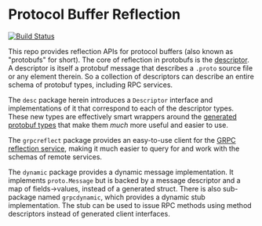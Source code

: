 # Protocol Buffer Reflection
[![Build Status](https://travis-ci.org/jhump/protoreflect.svg?branch=master)](https://travis-ci.org/jhump/protoreflect/branches)

This repo provides reflection APIs for protocol buffers (also known as "protobufs" for short).
The core of reflection in protobufs is the
[descriptor](https://github.com/google/protobuf/blob/199d82fde1734ab5bc931cd0de93309e50cd7ab9/src/google/protobuf/descriptor.proto).
A descriptor is itself a protobuf message that describes a `.proto` source file or any element
therein. So a collection of descriptors can describe an entire schema of protobuf types, including
RPC services.

The `desc` package herein introduces a `Descriptor` interface and implementations of it that
correspond to each of the descriptor types. These new types are effectively smart wrappers around
the [generated protobuf types](https://github.com/golang/protobuf/blob/master/protoc-gen-go/descriptor/descriptor.pb.go)
that make them *much* more useful and easier to use.

The `grpcreflect` package provides an easy-to-use client for the
[GRPC reflection service](https://github.com/grpc/grpc-go/blob/6bd4f6eb1ea9d81d1209494242554dcde44429a4/reflection/grpc_reflection_v1alpha/reflection.proto#L36),
making it much easier to query for and work with the schemas of remote services.

The `dynamic` package provides a dynamic message implementation. It implements `proto.Message` but
is backed by a message descriptor and a map of fields->values, instead of a generated struct. There
is also sub-package named `grpcdynamic`, which provides a dynamic stub implementation. The stub can
be used to issue RPC methods using method descriptors instead of generated client interfaces.

